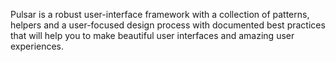 Pulsar is a robust user-interface framework with a collection of patterns, helpers and a user-focused design process with documented best practices that will help you to make beautiful user interfaces and amazing user experiences.